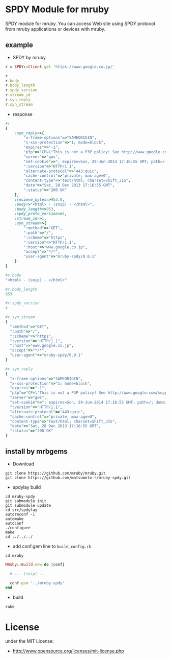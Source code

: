 # SPDY Module for mruby
SPDY module for mruby. You can access Web site using SPDY protocol from mruby applications or devices with mruby.

## example
- SPDY by mruby

```ruby
r = SPDY::Client.get 'https://www.google.co.jp/'

r
r.body
r.body_length
r.spdy_version
r.stream_id
r.syn_reply
r.syn_stream
```

- response

```ruby
#r
{
    :syn_reply=>{
        "x-frame-options"=>"SAMEORIGIN", 
        "x-xss-protection"=>"1; mode=block", 
        "expires"=>"-1", 
        "p3p"=>"CP=\"This is not a P3P policy! See http://www.google.com/support/accounts/bin/answer.py?hl=en&answer=151657 for more info.\"", 
        "server"=>"gws", 
        "set-cookie"=>"; expires=Sun, 29-Jun-2014 17:16:55 GMT; path=/; domain=.google.co.jp; HttpOnly", 
        ":version"=>"HTTP/1.1", 
        "alternate-protocol"=>"443:quic", 
        "cache-control"=>"private, max-age=0", 
        "content-type"=>"text/html; charset=Shift_JIS", 
        "date"=>"Sat, 28 Dec 2013 17:16:55 GMT", 
        ":status"=>"200 OK"
    }, 
    :recieve_bytes=>953.0, 
    :body=>"<html> - (snip) - </html>", 
    :body_length=>953, 
    :spdy_proto_version=>4, 
    :stream_id=>1, 
    :syn_stream=>{
        ":method"=>"GET", 
        ":path"=>"/", 
        ":scheme"=>"https", 
        ":version"=>"HTTP/1.1", 
        ":host"=>"www.google.co.jp", 
        "accept"=>"*/*", 
        "user-agent"=>"mruby-spdy/0.0.1"
    }
}

#r.body
"<html> - (snip) - </html>"

#r.body_length
953

#r.spdy_version
4

#r.syn_stream
{
  ":method"=>"GET",
  ":path"=>"/",
  ":scheme"=>"https",
  ":version"=>"HTTP/1.1",
  ":host"=>"www.google.co.jp",
  "accept"=>"*/*",
  "user-agent"=>"mruby-spdy/0.0.1"
}

#r.syn_reply
{
  "x-frame-options"=>"SAMEORIGIN",
  "x-xss-protection"=>"1; mode=block",
  "expires"=>"-1",
  "p3p"=>"CP=\"This is not a P3P policy! See http://www.google.com/support/accounts/bin/answer.py?hl=en&answer=151657 for more info.\"",
  "server"=>"gws",
  "set-cookie"=>"; expires=Sun, 29-Jun-2014 17:16:55 GMT; path=/; domain=.google.co.jp; HttpOnly",
  ":version"=>"HTTP/1.1",
  "alternate-protocol"=>"443:quic",
  "cache-control"=>"private, max-age=0",
  "content-type"=>"text/html; charset=Shift_JIS",
  "date"=>"Sat, 28 Dec 2013 17:16:55 GMT",
  ":status"=>"200 OK"
}

```

## install by mrbgems
 - Download

```
git clone https://github.com/mruby/mruby.git
git clone https://github.com/matsumoto-r/mruby-spdy.git
```

 - spdylay build

```
cd mruby-spdy
git submodule init
git submodule update
cd src/spdylay
autoreconf -i
automake
autoconf
./configure
make
cd ../../../
```

 - add conf.gem line to `build_config.rb`

```
cd mruby
```
```ruby
MRuby::Build.new do |conf|

  # ... (snip) ...

  conf.gem '../mruby-spdy'
end
```

 - build

```
rake
```

# License
under the MIT License:

* http://www.opensource.org/licenses/mit-license.php


